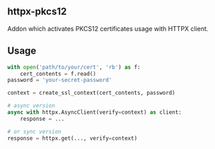 ## httpx-pkcs12

Addon which activates PKCS12 certificates usage with HTTPX client.

## Usage
```python
with open('path/to/your/cert', 'rb') as f:
    cert_contents = f.read()
password = 'your-secret-password'

context = create_ssl_context(cert_contents, password)

# async version
async with httpx.AsyncClient(verify=context) as client:
    response = ...

# or sync version
response = httpx.get(..., verify=context)
```